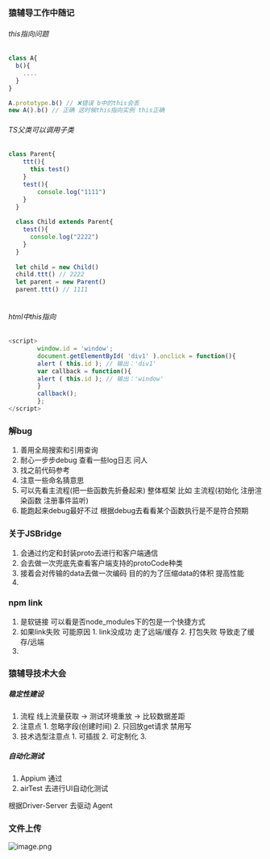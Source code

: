### 猿辅导工作中随记



###### this指向问题

```js
class A{
  b(){
    ....
  }
}

A.prototype.b() // ❌错误 b中的this会丢
new A().b() // 正确 这时候this指向实例 this正确
```



###### TS父类可以调用子类

```js
class Parent{
    ttt(){
      this.test()
    }
    test(){
        console.log("1111")
    }
  }
  
  class Child extends Parent{
    test(){
      console.log("2222")
    }
  }
  
  let child = new Child()
  child.ttt() // 2222
  let parent = new Parent()
  parent.ttt() // 1111
  
```



###### html中this指向

```js
<script> 
        window.id = 'window'; 
        document.getElementById( 'div1' ).onclick = function(){ 
        alert ( this.id ); // 输出：'div1' 
        var callback = function(){ 
        alert ( this.id ); // 输出：'window' 
        } 
        callback(); 
        }; 
</script> 
```



### 解bug

1. 善用全局搜索和引用查询
2. 耐心一步步debug 查看一些log日志 问人
3. 找之前代码参考
4. 注意一些命名猜意思
5. 可以先看主流程(把一些函数先折叠起来) 整体框架 比如 主流程(初始化 注册渲染函数 注册事件监听)
6. 能跑起来debug最好不过 根据debug去看看某个函数执行是不是符合预期



### 关于JSBridge

1. 会通过约定和封装proto去进行和客户端通信
2. 会去做一次兜底先查看客户端支持的protoCode种类
3. 接着会对传输的data去做一次编码 目的的为了压缩data的体积 提高性能
4. 



### npm link

1. 是软链接 可以看是否node_modules下的包是一个快捷方式
2. 如果link失败 可能原因 1. link没成功 走了远端/缓存 2. 打包失败 导致走了缓存/远端 
3. 





### 猿辅导技术大会 

##### 稳定性建设

1. 流程 线上流量获取 -> 测试环境重放 -> 比较数据差距 
2. 注意点 1. 忽略字段(创建时间) 2. 只回放get请求 禁用写 
3. 技术选型注意点 1. 可插拔 2. 可定制化 3. 



##### 自动化测试

1. Appium 通过
2. airTest 去进行UI自动化测试

根据Driver-Server 去驱动 Agent 





### 文件上传

![image.png](/Users/lianlian/informations/my_note/assets/6223f0ec391745d5abb59105b8a140a6~tplv-73owjymdk6-jj-mark:0:0:0:0:q75.awebp)
